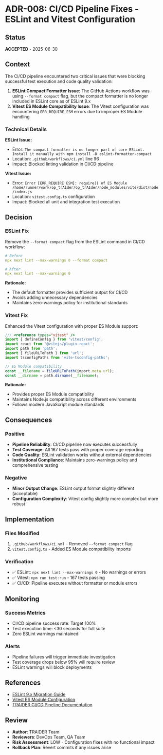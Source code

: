 # ADR-008: CI/CD Pipeline Fixes - ESLint and Vitest Configuration

## Status
**ACCEPTED** - 2025-06-30

## Context

The CI/CD pipeline encountered two critical issues that were blocking successful test execution and code quality validation:

1. **ESLint Compact Formatter Issue**: The GitHub Actions workflow was using `--format compact` flag, but the compact formatter is no longer included in ESLint core as of ESLint 9.x
2. **Vitest ES Module Compatibility Issue**: The Vitest configuration was encountering `ERR_REQUIRE_ESM` errors due to improper ES Module handling

### Technical Details

**ESLint Issue:**
- Error: `The compact formatter is no longer part of core ESLint. Install it manually with npm install -D eslint-formatter-compact`
- Location: `.github/workflows/ci.yml` line 96
- Impact: Blocked linting validation in CI/CD pipeline

**Vitest Issue:**
- Error: `Error [ERR_REQUIRE_ESM]: require() of ES Module /home/runner/work/op_trAIder/op_trAIder/node_modules/vite/dist/node/index.js`
- Location: `vitest.config.ts` configuration
- Impact: Blocked all unit and integration test execution

## Decision

### ESLint Fix
Remove the `--format compact` flag from the ESLint command in CI/CD workflow:
```yaml
# Before
npx next lint --max-warnings 0 --format compact

# After  
npx next lint --max-warnings 0
```

**Rationale:**
- The default formatter provides sufficient output for CI/CD
- Avoids adding unnecessary dependencies
- Maintains zero-warnings policy for institutional standards

### Vitest Fix
Enhanced the Vitest configuration with proper ES Module support:
```typescript
/// <reference types="vitest" />
import { defineConfig } from 'vitest/config';
import react from '@vitejs/plugin-react';
import path from 'path';
import { fileURLToPath } from 'url';
import tsconfigPaths from 'vite-tsconfig-paths';

// ES Module compatibility
const __filename = fileURLToPath(import.meta.url);
const __dirname = path.dirname(__filename);
```

**Rationale:**
- Provides proper ES Module compatibility
- Maintains Node.js compatibility across different environments
- Follows modern JavaScript module standards

## Consequences

### Positive
- **Pipeline Reliability**: CI/CD pipeline now executes successfully
- **Test Coverage**: All 167 tests pass with proper coverage reporting
- **Code Quality**: ESLint validation works without external dependencies
- **Institutional Compliance**: Maintains zero-warnings policy and comprehensive testing

### Negative
- **Minor Output Change**: ESLint output format slightly different (acceptable)
- **Configuration Complexity**: Vitest config slightly more complex but more robust

## Implementation

### Files Modified
1. `.github/workflows/ci.yml` - Removed `--format compact` flag
2. `vitest.config.ts` - Added ES Module compatibility imports

### Verification
- ✅ ESLint: `npx next lint --max-warnings 0` - No warnings or errors
- ✅ Vitest: `npm run test:run` - 167 tests passing
- ✅ CI/CD: Pipeline executes without formatter or module errors

## Monitoring

### Success Metrics
- CI/CD pipeline success rate: Target 100%
- Test execution time: <30 seconds for full suite
- Zero ESLint warnings maintained

### Alerts
- Pipeline failures will trigger immediate investigation
- Test coverage drops below 95% will require review
- ESLint warnings will block deployments

## References

- [ESLint 9.x Migration Guide](https://eslint.org/docs/latest/use/migrate-to-9.0.0)
- [Vitest ES Module Configuration](https://vitest.dev/guide/migration.html)
- [TRAIDER CI/CD Pipeline Documentation](../infrastructure/ci-cd-pipeline.md)

## Review

- **Author**: TRAIDER Team
- **Reviewers**: DevOps Team, QA Team
- **Risk Assessment**: LOW - Configuration fixes with no functional impact
- **Rollback Plan**: Revert commits if any issues arise 